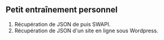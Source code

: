 ## Petit entraînement personnel

1. Récupération de JSON de puis SWAPI.
2. Récupération de JSON d'un site en ligne sous Wordpress.
